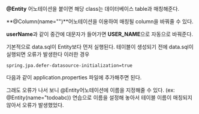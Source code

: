 **@Entity** 어노테이션을 붙이면 해당 class는 데이터베이스 table과 매칭해준다.

**@Column(name="")**어노테이션을 이용하여 매칭될 column을 바꿔줄 수 있다.

**userName**과 같이 중간에 대문자가 들어가면 **USER_NAME**으로 자동으로 바꿔준다.

기본적으로 data.sql이 Entity보다 먼저 실행된다. 테이블이 생성되기 전에 data.sql이 실행되면 오류가 발생한다 이러한 경우
```properties
spring.jpa.defer-datasource-initialization=true
```
다음과 같이 application.properties 파일에 추가해주면 된다.

그래도 오류가 나서 보니 @Entity어노테이션에 이름을 지정해줄 수 있다. (ex: @Entity(name="todoabc))
연습으로 이름을 설정해 놓아서 테이블 이름이 매칭되지 않아서 오류가 발생했었다.